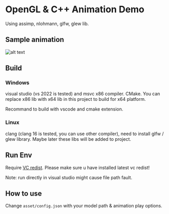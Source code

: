 # OpenGL & C++ Animation Demo

Using assimp, nlohmann, glfw, glew lib.

## Sample animation

![alt text](./readme-asset//bs-sample.gif "bs sample gif")

## Build

### Windows

visual studio (vs 2022 is tested) and msvc x86 compiler. CMake. You can replace x86 lib with x64 lib in this project to build for x64 platform.

Recommand to build with vscode and cmake extension.

### Linux

clang (clang 16 is tested, you can use other compiler), need to install glfw / glew library. Maybe later these libs will be added to project.

## Run Env

Require [VC redist](https://learn.microsoft.com/en-us/cpp/windows/latest-supported-vc-redist?view=msvc-170). Please make sure u have installed latest vc redist!

Note: run directly in visual studio might cause file path fault.

## How to use

Change `asset/config.json` with your model path & animation play options.